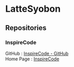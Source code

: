LatteSyobon
===========

Repositories
------------

### InspireCode
GitHub : [InspireCode - GitHub](https://github.com/LatteSyobon/InspireCode)  
Home Page : [InspireCode](https://lattesyobon.github.io/InspireCode/)
